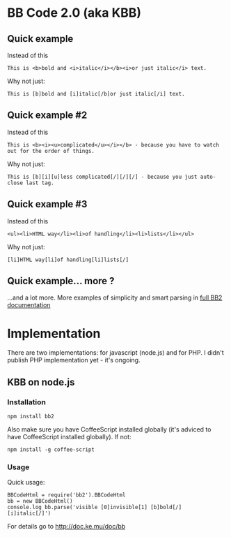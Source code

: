 # BB Code 2.0 (aka KBB)
## Quick example
Instead of this

    This is <b>bold and <i>italic</i></b><i>or just italic</i> text.

Why not just:

    This is [b]bold and [i]italic[/b]or just italic[/i] text.

## Quick example #2
Instead of this

    This is <b><i><u>complicated</u></i></b> - because you have to watch out for the order of things.

Why not just:

    This is [b][i][u]less complicated[/][/][/] - because you just auto-close last tag.

## Quick example #3
Instead of this

    <ul><li>HTML way</li><li>of handling</li><li>lists</li></ul>

Why not just:

    [li]HTML way[li]of handling[li]lists[/]

## Quick example... more ?
...and a lot more. More examples of simplicity and smart parsing in [full BB2 documentation](http://doc.ke.mu/doc/bb/the_idea#simpleCode)

# Implementation
There are two implementations: for javascript (node.js) and for PHP.
I didn't publish PHP implementation yet - it's ongoing.

## KBB on node.js
### Installation

    npm install bb2

Also make sure you have CoffeeScript installed globally (it's adviced to have CoffeeScript installed globally). If not:

    npm install -g coffee-script

### Usage

Quick usage:
```
BBCodeHtml = require('bb2').BBCodeHtml
bb = new BBCodeHtml()
console.log bb.parse('visible [0]invisible[1] [b]bold[/] [i]italic[/]')
```

For details go to http://doc.ke.mu/doc/bb

